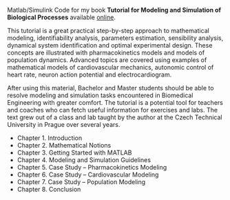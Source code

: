Matlab/Simulink Code for my book **Tutorial for Modeling and Simulation of Biological Processes** available [online](https://www.amazon.com/dp/B07MRFH8ZW).

This tutorial is a great practical step-by-step approach to mathematical modeling, identifiability analysis, parameters
estimation, sensibility analysis, dynamical system identification and optimal experimental design. These concepts are illustrated with pharmacokinetics models and models of population dynamics. Advanced topics are covered using examples of mathematical models of cardiovascular mechanics, autonomic control of heart rate, neuron action potential and electrocardiogram.

After using this material, Bachelor and Master students should be able to resolve modeling and simulation tasks encountered in Biomedical Engineering with greater comfort. The tutorial is a potential tool for teachers and coaches who can fetch useful information for exercises and labs. The text grew out of a class and lab taught by the author at the Czech Technical University in Prague over several years.

* Chapter 1. Introduction
* Chapter 2. Mathematical Notions
* Chapter 3. Getting Started with MATLAB
* Chapter 4. Modeling and Simulation Guidelines
* Chapter 5. Case Study – Pharmacokinetics Modeling
* Chapter 6. Case Study – Cardiovascular Modeling
* Chapter 7. Case Study – Population Modeling
* Chapter 8. Conclusion
